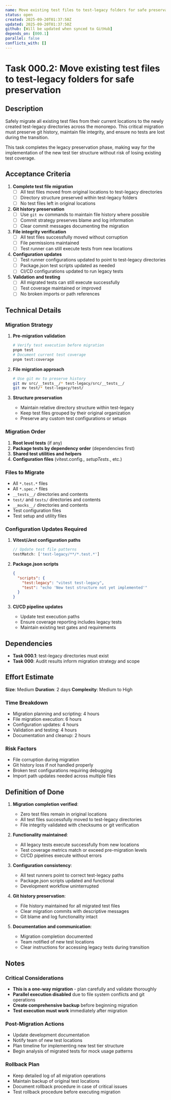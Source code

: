 ```yaml
---
name: Move existing test files to test-legacy folders for safe preservation
status: open
created: 2025-09-20T01:37:50Z
updated: 2025-09-20T01:37:50Z
github: [Will be updated when synced to GitHub]
depends_on: [000.1]
parallel: false
conflicts_with: []
---
```


# Task 000.2: Move existing test files to test-legacy folders for safe preservation

## Description

Safely migrate all existing test files from their current locations to the newly created test-legacy directories across the monorepo. This critical migration must preserve git history, maintain file integrity, and ensure no tests are lost during the transition.

This task completes the legacy preservation phase, making way for the implementation of the new test tier structure without risk of losing existing test coverage.

## Acceptance Criteria

1. **Complete test file migration**
   - [ ] All test files moved from original locations to test-legacy directories
   - [ ] Directory structure preserved within test-legacy folders
   - [ ] No test files left in original locations

2. **Git history preservation**
   - [ ] Use `git mv` commands to maintain file history where possible
   - [ ] Commit strategy preserves blame and log information
   - [ ] Clear commit messages documenting the migration

3. **File integrity verification**
   - [ ] All test files successfully moved without corruption
   - [ ] File permissions maintained
   - [ ] Test runner can still execute tests from new locations

4. **Configuration updates**
   - [ ] Test runner configurations updated to point to test-legacy directories
   - [ ] Package.json test scripts updated as needed
   - [ ] CI/CD configurations updated to run legacy tests

5. **Validation and testing**
   - [ ] All migrated tests can still execute successfully
   - [ ] Test coverage maintained or improved
   - [ ] No broken imports or path references

## Technical Details

### Migration Strategy

1. **Pre-migration validation**
   ```bash
   # Verify test execution before migration
   pnpm test
   # Document current test coverage
   pnpm test:coverage
   ```

2. **File migration approach**
   ```bash
   # Use git mv to preserve history
   git mv src/__tests__/* test-legacy/src/__tests__/
   git mv test/* test-legacy/test/
   ```

3. **Structure preservation**
   - Maintain relative directory structure within test-legacy
   - Keep test files grouped by their original organization
   - Preserve any custom test configurations or setups

### Migration Order
1. **Root level tests** (if any)
2. **Package tests by dependency order** (dependencies first)
3. **Shared test utilities and helpers**
4. **Configuration files** (vitest.config.*, setupTests.*, etc.)

### Files to Migrate
- All `*.test.*` files
- All `*.spec.*` files
- `__tests__/` directories and contents
- `test/` and `tests/` directories and contents
- `__mocks__/` directories and contents
- Test configuration files
- Test setup and utility files

### Configuration Updates Required
1. **Vitest/Jest configuration paths**
   ```javascript
   // Update test file patterns
   testMatch: ['test-legacy/**/*.test.*']
   ```

2. **Package.json scripts**
   ```json
   {
     "scripts": {
       "test:legacy": "vitest test-legacy",
       "test": "echo 'New test structure not yet implemented'"
     }
   }
   ```

3. **CI/CD pipeline updates**
   - Update test execution paths
   - Ensure coverage reporting includes legacy tests
   - Maintain existing test gates and requirements

## Dependencies

- **Task 000.1**: test-legacy directories must exist
- **Task 000**: Audit results inform migration strategy and scope

## Effort Estimate

**Size**: Medium
**Duration**: 2 days
**Complexity**: Medium to High

### Time Breakdown
- Migration planning and scripting: 4 hours
- File migration execution: 6 hours
- Configuration updates: 4 hours
- Validation and testing: 4 hours
- Documentation and cleanup: 2 hours

### Risk Factors
- File corruption during migration
- Git history loss if not handled properly
- Broken test configurations requiring debugging
- Import path updates needed across multiple files

## Definition of Done

1. **Migration completion verified**:
   - Zero test files remain in original locations
   - All test files successfully moved to test-legacy directories
   - File integrity validated with checksums or git verification

2. **Functionality maintained**:
   - All legacy tests execute successfully from new locations
   - Test coverage metrics match or exceed pre-migration levels
   - CI/CD pipelines execute without errors

3. **Configuration consistency**:
   - All test runners point to correct test-legacy paths
   - Package.json scripts updated and functional
   - Development workflow uninterrupted

4. **Git history preservation**:
   - File history maintained for all migrated test files
   - Clear migration commits with descriptive messages
   - Git blame and log functionality intact

5. **Documentation and communication**:
   - Migration completion documented
   - Team notified of new test locations
   - Clear instructions for accessing legacy tests during transition

## Notes

### Critical Considerations
- **This is a one-way migration** - plan carefully and validate thoroughly
- **Parallel execution disabled** due to file system conflicts and git operations
- **Create comprehensive backup** before beginning migration
- **Test execution must work** immediately after migration

### Post-Migration Actions
- Update development documentation
- Notify team of new test locations
- Plan timeline for implementing new test tier structure
- Begin analysis of migrated tests for mock usage patterns

### Rollback Plan
- Keep detailed log of all migration operations
- Maintain backup of original test locations
- Document rollback procedure in case of critical issues
- Test rollback procedure before executing migration